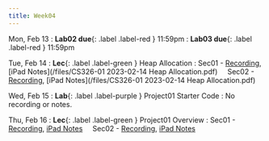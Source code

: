 ```yaml
---
title: Week04
---
```


Mon, Feb 13
: **Lab02 due**{: .label .label-red } 11:59pm
: **Lab03 due**{: .label .label-red } 11:59pm

Tue, Feb 14
: **Lec**{: .label .label-green } Heap Allocation
: Sec01 - [Recording](https://usfca.zoom.us/rec/share/LSSShG_QBJM9fFtqKcS5exYorlr7wGA-TtIqLrAcwnf7vxU3UqJyFrzZO0iC4VnY.3iiW0QzcNMpG131G?startTime=1676390756000),
          [iPad Notes](/files/CS326-01 2023-02-14 Heap Allocation.pdf)
&nbsp; &nbsp;
Sec02 - [Recording](https://usfca.zoom.us/rec/share/ZOkTg-mUazGZ9sqYWh6ayiMe2ktLh2djcJbMUGZxY9ZCt2OJuY_Y5WkwoXgu2k9N.MQP0aX1YpCoDtnrZ?startTime=1676414441000),
        [iPad Notes](/files/CS326-01 2023-02-14 Heap Allocation.pdf)

Wed, Feb 15
: **Lab**{: .label .label-purple } Project01 Starter Code
: No recording or notes.

Thu, Feb 16
: **Lec**{: .label .label-green } Project01 Overview
: Sec01 - [Recording](#),
          [iPad Notes](#)
&nbsp; &nbsp;
Sec02 - [Recording](#),
        [iPad Notes](#)
